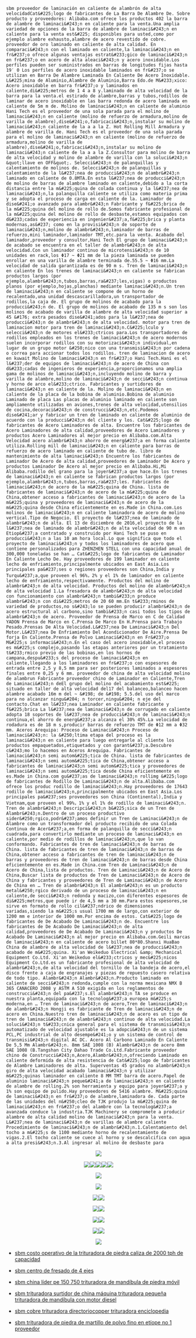 
```
sbm proveedor de laminación en caliente de alambrón de alta velocidadCat&#225;logo de fabricantes de La Barra De Alambre De. Sobre producto y proveedores: Alibaba.com ofrece los productos 402 la barra de alambre de laminaci&#243;n en caliente para la venta.Una amplia variedad de opciones de la barra de alambre de laminaci&#243;n en caliente para la venta est&#225; disponibles para usted,como por ejemplo alambre exhausto,alambre de acero revestido de cobre. proveedor de oro laminado en caliente de alta calidad. En comparaci&#243;n con el laminado en caliente,la laminaci&#243;n en fr&#237;o ofrece algunas ventajas estrat&#233;gico de laminaci&#243;n en fr&#237;o en acero de alta aleaci&#243;n y acero inoxidable.Los perfiles pueden ser suministrados en barras de longitudes fijas hasta 19′ 0 Los perfiles de acero inoxidable laminados en fr&#237;o se utilizan en Barra De Alambre Laminada En Caliente De Acero Inoxidable. L&#225;mina de Aluminio,Alambre de Aluminio,Barra Edo.de M&#233;xico: Acero inoxidable en barra fr&#237;o y laminados en caliente,di&#225;metros de 1 4 a 8 y.laminado de alta velocidad de la barra para la venta.el estirado de alambre,barras y tubos,rodillos de laminar de acero inoxidable en las barra redonda de acero laminada en caliente de 5m m de. Molino de laminaci&#243;n en caliente de aluminio Hani Tech es el proveedor de una sola parada para el molino de laminaci&#243;n en caliente (molino de refuerzo de armadura,molino de varilla de alambre),dise&#241;o,fabricaci&#243;n,instalar su molino de laminaci&#243;n caliente de la a a la Z. Hot Rolling Mill Armadura y alambre de varilla de. Hani Tech es el proveedor de una sola parada para el molino de laminaci&#243;n en caliente (molino de refuerzo de armadura,molino de varilla de alambre),dise&#241;o,fabricaci&#243;n,instalar su molino de laminaci&#243;n caliente de la a a la Z.Consultor para molino de barra de alta velocidad y molino de alambre de varilla con la soluci&#243;n &quot;llave en OFF&quot;. Selecci&#243;n de palanquillas y calentamiento de molinos de. Selecci&#243;n de palanquillas y calentamiento de la l&#237;nea de producci&#243;n de alambr&#243;n laminado en caliente de 0.8MTA.En esta l&#237;nea de producci&#243;n de molino de barras de alambre laminado en caliente,debido a la corta distancia entre la m&#225;quina de colada continua y la l&#237;nea de laminaci&#243;n,la palanquilla caliente se utiliza como materia prima y se adopta el proceso de carga en caliente de la. Laminador de dise&#241;o avanzado para alambr&#243;n Fabricante y f&#225;brica de la m&#225;quina del molino de rollo de.Somos fabricante profesional de la m&#225;quina del molino de rollo de desbaste,estamos equipados con d&#233;cadas de experiencia en ingenier&#237;a,f&#225;brica y planta modernas,as&#237; como en la provisi&#243;n de soporte de laminaci&#243;n,molino de alambr&#243;n,laminador de barras de refuerzo,mini laminador,laminador TMT,etc.para la venta. Acabado del laminador,proveedor y consultor,Hani Tech El grupo de laminaci&#243;n de acabado se encuentra en el taller de alambr&#243;n de alta velocidad.Con un laminador continuo de microtensi&#243;n de 10 unidades en rack,los Φ17 ~ Φ21 mm de la pieza laminada se pueden enrollar en una varilla de alambre terminada de.55.5 ~ Φ16 mm.La velocidad de salida garantizada es de 90 m s. Tren de laminaci&#243;n en caliente En los trenes de laminaci&#243;n en caliente se fabrican productos largos (por ejemplo,alambr&#243;n,tubos,barras,ra&#237;les,vigas) o productos planos (por ejemplo,hojas,planchas) mediante laminaci&#243;n.Un tren de laminaci&#243;n en caliente se compone de un horno de recalentado,una unidad descascarilladora,un transportador de rodillos,la caja de. El grupo de molinos de acabado para la producci&#243;n de. El grupo de molinos de acabado de 135 m s son los molinos de acabado de varilla de alambre de alta velocidad superior a 45 &#176; extra pesados dise&#241;ados para la l&#237;nea de producci&#243;n de alambr&#243;n de alta velocidad. motor para tren de laminacion motor para tren de laminaci&#243;n.C&#225;lculo y selecci&#243;n de motores el&#233;ctricos para.Los transportadores de rodillos empleados en los trenes de laminaci&#243;n de acero modernos suelen incorporar rodillos con su motorizaci&#243;n individual,en lugar de un grupo motor &#250;nico con una transmisi&#243;n por cadena o correa para accionar todos los rodillos. tren de laminacion de acero en kuwait Molino de laminaci&#243;n en fr&#237;o Hani Tech.Hani es el l&#237;der de equipos de laminaci&#243;n de acero de China con d&#233;cadas de ingenieros de experiencia,proporcionamos una amplia gama de molinos de laminaci&#243;n,incluyendo molino de barra y varilla de alambre,molino de laminaci&#243;n de secci&#243;n continua y horno de arco el&#233;ctrico. Fabricantes y surtidores de laminaci&#243;n en caliente de la. Molino de laminaci&#243;n en caliente de la placa de la bobina de aluminio.Bobina de aluminio Laminado de placa Las placas de aluminio laminado en caliente son ampliamente utilizadas en aviones,trenes de alta velocidad,utensilios de cocina,decoraci&#243;n de construcci&#243;n,etc.Podemos dise&#241;ar y fabricar un tren de laminado en caliente de aluminio de acuerdo con la producci&#243;n del cliente y los. Cat&#225;logo de fabricantes de Acero Laminadores de alta. Encuentre los fabricantes de Acero Laminadores de alta calidad,proveedores de Acero Laminadores y productos Acero Laminadores al mejor precio en Alibaba.com.Alta Velocidad acero alambr&#243;n ahorro de energ&#237;a en forma caliente utiliza.Rolling mill de laminaci&#243;n en caliente para barras de refuerzo de acero laminado en caliente de tubo de. libro de mantenimiento de alta laminaci&#243;n Encuentre los fabricantes de Laminador De Acero de alta calidad,proveedores de Laminador De Acero y productos Laminador De Acero al mejor precio en Alibaba.Hi,Mi Alibaba.rodillo del grano para la joyer&#237;a que hace.En los trenes de laminaci&#243;n en caliente se fabrican productos largos (por ejemplo,alambr&#243;n,tubos,barras,ra&#237;les. Fabricantes de laminaci&#243;n de acero de la m&#225;quina de China. lista de fabricantes de laminaci&#243;n de acero de la m&#225;quina de China,obtener acceso a fabricantes de laminaci&#243;n de acero de la m&#225;quina y proveedores de laminaci&#243;n de acero de la m&#225;quina desde China eficientemente en es.Made in China.com.Los molinos de laminaci&#243;n en caliente laminadora de acero de molino vertical.Tipo de Negocio. El proyecto de l&#237;nea de laminado de alambr&#243;n de alta. El 13 de diciembre de 2016,el proyecto de la l&#237;nea de laminado de alambr&#243;n de alta velocidad de 90 m en Etiop&#237;a contratado y construido por Hani Tech se puso en producci&#243;n a las 10 am hora local.Lo que significa que todo el proyecto de laminaci&#243;n y todos los laminadores de acero que contiene personalizados para ZHENZHEN STELL con una capacidad anual de 300,000 toneladas se han … Cat&#225;logo de fabricantes de Laminador En Caliente Lecho De. Hay proveedores de 199 laminador en caliente lecho de enfriamiento,principalmente ubicados en East Asia.Los principales pa&#237;ses o regiones proveedores son China,India y Turqu&#237;a,que proveen el 96%，2% y el 1% de laminador en caliente lecho de enfriamiento,respectivamente. Productos del molino de alambr&#243;n de alta velocidad. Productos del molino de alambr&#243;n de alta velocidad 1.La fresadora de alambr&#243;n de alta velocidad con funcionamiento con alambr&#243;n tambi&#233;n produce alambr&#243;n con di&#225;metros de 20 60 mm.En t&#233;rminos de variedad de productos,no s&#243;lo se pueden producir alambr&#243;n de acero estructural al carbono,sino tambi&#233;n casi todos los tipos de alambr&#243;n de acero. Proveedor de Prensa de Marco en C de Calidad YADON Prensa de Marco en C.Prensa De Marco En H.Prensa para Trabajo Pesado.Prensas De Alta Velocidad.L&#237;nea De Laminaci&#243;n Del Motor.L&#237;nea De Enfriamiento Del Acondicionador De Aire.Prensa De forja En Caliente.Prensa de Polvo Laminaci&#243;n en Fr&#237;o M&#225;s informaci&#243;n.En el caso del acero inoxidable,el proceso es m&#225;s complejo,pasando las etapas anteriores por un tratamiento t&#233;rmico previo de las bobinas,en los hornos de campana,despu&#233;s del proceso de laminaci&#243;n en caliente,llegando a los laminadores en fr&#237;o con espesores de entrada entre 2,5 y 8,5 mm para ser posteriores laminados a espesores finales entre 0,25 y 6 mm. proveedor de china de alta velocidad molino de alambrun Fabricante proveedor chino de Laminador en Caliente,Tren de Laminaci&#243;n deEl grupo del molino del acabamiento est&#225; situado en taller de alta velocidad del17 del balanceo,balanceo hacen alambre acabado 16m m del ~ &#198; de &#198; 5.5.del uso del marco para no alcanzar ningu&#204; n torcer,ningu&#204; n eje del contacto.Chat en l&#237;nea Laminador en caliente fabricante y f&#225;brica La l&#237;nea de laminaci&#243;n de corrugado en caliente adopta 18 soportes de l&#237;nea de producci&#243;n de laminaci&#243;n continua,el ahorro de energ&#237;a alcanza el 30% 45%.La velocidad de rodadura es de 18 m s,producir barras de refuerzo TMT de Φ12 mm a Φ32 mm. Aceros Arequipa: Proceso de Laminaci&#243;n Proceso de laminaci&#243;n: la &#250;ltima etapa del proceso es la laminaci&#243;n en caliente para luego entregarle al cliente los productos empaquetados,etiquetados y con garant&#237;a.Descubre c&#243;mo lo hacemos en Aceros Arequipa. Fabricantes de laminaci&#243;n semi autom&#225;tica de China. lista de fabricantes de laminaci&#243;n semi autom&#225;tica de China,obtener acceso a fabricantes de laminaci&#243;n semi autom&#225;tica y proveedores de laminaci&#243;n semi autom&#225;tica desde China eficientemente en es.Made in China.com gu&#237;as de laminaci&#243;n rollimg &#225;logo de fabricantes de Rodillo De Laminaci&#243;n de alta.Alibaba.com ofrece los produc rodillo de laminaci&#243;n.Hay proveedores de 17643 rodillo de laminaci&#243;n,principalmente ubicados en East Asia.Los principales pa&#237;ses proveedores son China (Continental),India y Vietnam,que proveen el 99%，1% y el 1% de rodillo de laminaci&#243;n. Tren de alambr&#243;n Descripci&#243;n b&#225;sica de un Tren de Alambr&#243;n.Dentro de un proceso productivo sider&#250;rgico,podr&#237;amos definir un Tren de Laminaci&#243;n de Alambre como un transformador del producto recibido de una Colada Continua de Acer&#237;a,en forma de palanquilla de secci&#243;n cuadrada,para convertirlo mediante un proceso de laminaci&#243;n en caliente,por medio de rodillos de laminaci&#243;n,que lo van conformando. Fabricantes de tren de laminaci&#243;n de barras de China. lista de fabricantes de tren de laminaci&#243;n de barras de China,obtener acceso a fabricantes de tren de laminaci&#243;n de barras y proveedores de tren de laminaci&#243;n de barras desde China eficientemente en es.Made in China.com Tren de Laminaci&#243;n de Acero de China,lista de productos. Tren de Laminaci&#243;n de Acero de China,Buscar lista de productos de Tren de Laminaci&#243;n de Acero de China y fabricantes y proveedores de Tren de Laminaci&#243;n de Acero de China en … Tren de alambr&#243;n El alambr&#243;n es un producto metal&#250;rgico derivado de un proceso de laminaci&#243;n en caliente,de secci&#243;n redonda y macizo,con diferentes espesores de di&#225;metros,que puede ir de 4,5 mm a 30 mm.Para estos espesores,se sirve en formato de rollo cil&#237;ndrico de dimensiones variadas,siendo la m&#225;s usual 1700 mm de largo,con exterior de 1200 mm e interior de 1000 mm.Por encima de estos. Cat&#225;logo de fabricantes de De Acabado De Laminaci&#243;n de. Encuentre los fabricantes de De Acabado De Laminaci&#243;n de alta calidad,proveedores de De Acabado De Laminaci&#243;n y productos De Acabado De Laminaci&#243;n al mejor precio en Alibaba.com.Geili marcas de laminaci&#243;n en caliente de acero billet 80*80.Shanxi HuaBao China de alambre de alta velocidad de l&#237;nea de producci&#243;n acabado de m&#225;quina. Xi'an Weikeduo Electrical &amp; Mechanical Equipment Co.Ltd. Xi'an Weikeduo el&#233;ctricos y mec&#225;nicos Equipment Co.Ltd.es un fabricante profesional de alta velocidad de alambr&#243;n,de alta velocidad del tornillo de la bandeja de acero,el disco frente a caja de engranajes y piezas de repuesto casero relativa de todo tipo. Alambr&#243;n Alambr&#243;n.Producto laminado en caliente de secci&#243;n redonda,cumple con la norma mexicana NMX B 365 CANACERO 2008 y ASTM A 510 exigida en los reglamentos de construcci&#243;n del pa&#237;s.El alambr&#243;n TA se produce en nuestra planta,equipada con la tecnolog&#237;a europea m&#225;s moderna,en … Tren de laminaci&#243;n de acero,Tren de laminaci&#243;n de alambr&#243;n Hongji es fabricante de Tren de laminaci&#243;n de acero en China.Nuestro tren de laminaci&#243;n de acero es un tipo de tren de laminaci&#243;n de alambr&#243;n continuo de alta velocidad.La soluci&#243;n t&#233;cnica general para el sistema de transmisi&#243;n automatizado de velocidad ajustable es la adopci&#243;n de un sistema PCL,PC industrial de alto desempe&#241;o y un sistema de control de transmisi&#243;n digital AC DC. Acero Al Carbono Laminado En Caliente De 5,5 Mm Alambr&#243;n. 8mm SAE 1008 (B) Alambr&#243;n de acero 8mm SAE 1008 (B.Tangshan City Dahao Trade Co.Ltd.Fabricante proveedor chino de Construcci&#243;n,Acero,Alambr&#243;n,ofreciendo Laminado en caliente deformida de alta resistencia de Cat&#225;logo de fabricantes de Alambre Laminadores de alta. Superventas 45 grados no alambr&#243;n giro de alta velocidad acabado laminaci&#243;n y utilizar m&#225;quinas laminador en caliente 8 MM TMT barra de acero.Papel de aluminio laminaci&#243;n peque&#241;a de laminaci&#243;n en caliente de alambre de rolling.2% son herramienta y equipo para joyer&#237;a y 1% son equipo de pulido.Hay proveedores de 5416 alambre. M&#225;quina de laminaci&#243;n en fr&#237;o de alambre,laminadora de. Cada parte de las unidades del n&#250;cleo de TJK produjo la m&#225;quina de laminaci&#243;n en fr&#237;o del alambre con la tecnolog&#237;a avanzada conduce la industria.TJK Machinery se compromete a producir alambre de alta calidad molino de laminaci&#243;n para la venta. L&#237;nea de laminaci&#243;n de varillas de alambre caliente Procedimiento de laminaci&#243;n de alambr&#243;n.1.Calentamiento del tocho a m&#225;s de 1100 mediante horno de recalentamiento de vigas.2.El tocho caliente se cuece al horno y se descalcifica con agua a alta presi&#243;n.3.Al ingresar al molino de desbaste para 
```

<div align="center">

<a href="https://es-crusher.shibang-china.com/github&k=sbm+proveedor+de+laminaci%C3%B3n+en+caliente+de+alambr%C3%B3n+de+alta+velocidad"><img src="https://static.shibang-china.com/es/crusher/logo.jpg"></a>

<a href="https://es-crusher.shibang-china.com/github&k=sbm+proveedor+de+laminaci%C3%B3n+en+caliente+de+alambr%C3%B3n+de+alta+velocidad"><img src="https://static.shibang-china.com/es/crusher/index.jpg"></a><a href="https://es-crusher.shibang-china.com/material.htmlgithub&k=sbm+proveedor+de+laminaci%C3%B3n+en+caliente+de+alambr%C3%B3n+de+alta+velocidad"><img src="https://static.shibang-china.com/es/crusher/material.jpg"></a><a href="https://es-crusher.shibang-china.com/application.htmlgithub&k=sbm+proveedor+de+laminaci%C3%B3n+en+caliente+de+alambr%C3%B3n+de+alta+velocidad"><img src="https://static.shibang-china.com/es/crusher/application.jpg"></a><a href="https://es-crusher.shibang-china.com/aboutus.htmlgithub&k=sbm+proveedor+de+laminaci%C3%B3n+en+caliente+de+alambr%C3%B3n+de+alta+velocidad"><img src="https://static.shibang-china.com/es/crusher/aboutus.jpg"></a><a href="https://es-crusher.shibang-china.com/contact.htmlgithub&k=sbm+proveedor+de+laminaci%C3%B3n+en+caliente+de+alambr%C3%B3n+de+alta+velocidad"><img src="https://static.shibang-china.com/es/crusher/contact.jpg"></a>

<a href="https://es-crusher.shibang-china.com/github&k=sbm+proveedor+de+laminaci%C3%B3n+en+caliente+de+alambr%C3%B3n+de+alta+velocidad"><img src="https://static.shibang-china.com/es/crusher/banner.jpg"></a>

<a href="https://swt.shibang-china.com/github&k=sbm+proveedor+de+laminaci%C3%B3n+en+caliente+de+alambr%C3%B3n+de+alta+velocidad"><img src="https://static.shibang-china.com/es/crusher/text.jpg"></a>

<a href="https://swt.shibang-china.com/github&k=sbm+proveedor+de+laminaci%C3%B3n+en+caliente+de+alambr%C3%B3n+de+alta+velocidad"><img src="https://static.shibang-china.com/es/crusher/chat.jpg"></a><a href="https://es-crusher.shibang-china.com/contact.htmlgithub&k=sbm+proveedor+de+laminaci%C3%B3n+en+caliente+de+alambr%C3%B3n+de+alta+velocidad"><img src="https://static.shibang-china.com/es/crusher/message.jpg"></a>

<a href="https://es-crusher.shibang-china.com/products/pe.htmlgithub&k=sbm+proveedor+de+laminaci%C3%B3n+en+caliente+de+alambr%C3%B3n+de+alta+velocidad"><img src="https://static.shibang-china.com/es/crusher/pe.jpg"></a><a href="https://es-crusher.shibang-china.com/products/pf.htmlgithub&k=sbm+proveedor+de+laminaci%C3%B3n+en+caliente+de+alambr%C3%B3n+de+alta+velocidad"><img src="https://static.shibang-china.com/es/crusher/pf.jpg"></a>

<a href="https://es-crusher.shibang-china.com/products/hpt.htmlgithub&k=sbm+proveedor+de+laminaci%C3%B3n+en+caliente+de+alambr%C3%B3n+de+alta+velocidad"><img src="https://static.shibang-china.com/es/crusher/hpt.jpg"></a><a href="https://es-crusher.shibang-china.com/products/vsi.htmlgithub&k=sbm+proveedor+de+laminaci%C3%B3n+en+caliente+de+alambr%C3%B3n+de+alta+velocidad"><img src="https://static.shibang-china.com/es/crusher/vsi.jpg"></a>

<a href="https://es-crusher.shibang-china.com/products/klv.htmlgithub&k=sbm+proveedor+de+laminaci%C3%B3n+en+caliente+de+alambr%C3%B3n+de+alta+velocidad"><img src="https://static.shibang-china.com/es/crusher/klv.jpg"></a><a href="https://es-crusher.shibang-china.com/products/portable.htmlgithub&k=sbm+proveedor+de+laminaci%C3%B3n+en+caliente+de+alambr%C3%B3n+de+alta+velocidad"><img src="https://static.shibang-china.com/es/crusher/portable.jpg"></a>

<a href="https://swt.shibang-china.com/github&k=sbm+proveedor+de+laminaci%C3%B3n+en+caliente+de+alambr%C3%B3n+de+alta+velocidad"><img src="https://static.shibang-china.com/es/crusher/case.jpg"></a>

</div>


* [sbm costo operativo de la trituradora de piedra caliza de 2000 tph de capacidad](sbm%20costo%20operativo%20de%20la%20trituradora%20de%20piedra%20caliza%20de%202000%20tph%20de%20capacidad.md)

* [sbm centro de fresado de 4 ejes](sbm%20centro%20de%20fresado%20de%204%20ejes.md)

* [sbm china líder pe 150 750 trituradora de mandíbula de piedra móvil](sbm%20china%20l%C3%ADder%20pe%20150%20750%20trituradora%20de%20mand%C3%ADbula%20de%20piedra%20m%C3%B3vil.md)

* [sbm trituradora surtidor de china máquina trituradora pequeña trituradora de mandíbula con motor diesel](sbm%20trituradora%20surtidor%20de%20china%20m%C3%A1quina%20trituradora%20peque%C3%B1a%20trituradora%20de%20mand%C3%ADbula%20con%20motor%20diesel.md)

* [sbm cobre trituradora directoriocopper trituradora enciclopedia](sbm%20cobre%20trituradora%20directoriocopper%20trituradora%20enciclopedia.md)

* [sbm trituradora de piedra de martillo de polvo fino en etíope no 1 proveedor](sbm%20trituradora%20de%20piedra%20de%20martillo%20de%20polvo%20fino%20en%20et%C3%ADope%20no%201%20proveedor.md)